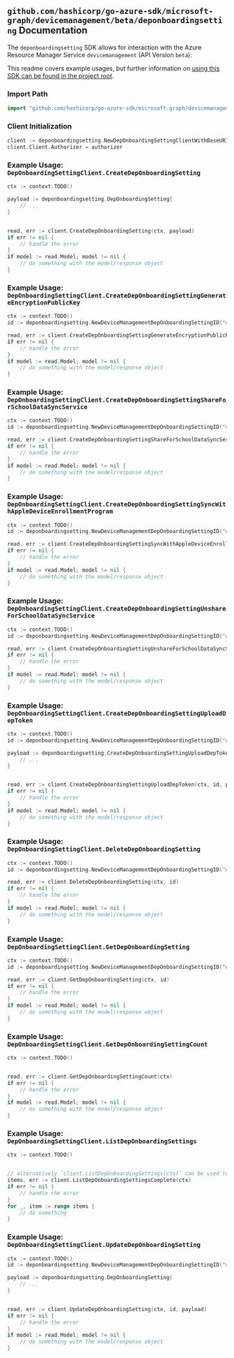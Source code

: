 
## `github.com/hashicorp/go-azure-sdk/microsoft-graph/devicemanagement/beta/deponboardingsetting` Documentation

The `deponboardingsetting` SDK allows for interaction with the Azure Resource Manager Service `devicemanagement` (API Version `beta`).

This readme covers example usages, but further information on [using this SDK can be found in the project root](https://github.com/hashicorp/go-azure-sdk/tree/main/docs).

### Import Path

```go
import "github.com/hashicorp/go-azure-sdk/microsoft-graph/devicemanagement/beta/deponboardingsetting"
```


### Client Initialization

```go
client := deponboardingsetting.NewDepOnboardingSettingClientWithBaseURI("https://management.azure.com")
client.Client.Authorizer = authorizer
```


### Example Usage: `DepOnboardingSettingClient.CreateDepOnboardingSetting`

```go
ctx := context.TODO()

payload := deponboardingsetting.DepOnboardingSetting{
	// ...
}


read, err := client.CreateDepOnboardingSetting(ctx, payload)
if err != nil {
	// handle the error
}
if model := read.Model; model != nil {
	// do something with the model/response object
}
```


### Example Usage: `DepOnboardingSettingClient.CreateDepOnboardingSettingGenerateEncryptionPublicKey`

```go
ctx := context.TODO()
id := deponboardingsetting.NewDeviceManagementDepOnboardingSettingID("depOnboardingSettingIdValue")

read, err := client.CreateDepOnboardingSettingGenerateEncryptionPublicKey(ctx, id)
if err != nil {
	// handle the error
}
if model := read.Model; model != nil {
	// do something with the model/response object
}
```


### Example Usage: `DepOnboardingSettingClient.CreateDepOnboardingSettingShareForSchoolDataSyncService`

```go
ctx := context.TODO()
id := deponboardingsetting.NewDeviceManagementDepOnboardingSettingID("depOnboardingSettingIdValue")

read, err := client.CreateDepOnboardingSettingShareForSchoolDataSyncService(ctx, id)
if err != nil {
	// handle the error
}
if model := read.Model; model != nil {
	// do something with the model/response object
}
```


### Example Usage: `DepOnboardingSettingClient.CreateDepOnboardingSettingSyncWithAppleDeviceEnrollmentProgram`

```go
ctx := context.TODO()
id := deponboardingsetting.NewDeviceManagementDepOnboardingSettingID("depOnboardingSettingIdValue")

read, err := client.CreateDepOnboardingSettingSyncWithAppleDeviceEnrollmentProgram(ctx, id)
if err != nil {
	// handle the error
}
if model := read.Model; model != nil {
	// do something with the model/response object
}
```


### Example Usage: `DepOnboardingSettingClient.CreateDepOnboardingSettingUnshareForSchoolDataSyncService`

```go
ctx := context.TODO()
id := deponboardingsetting.NewDeviceManagementDepOnboardingSettingID("depOnboardingSettingIdValue")

read, err := client.CreateDepOnboardingSettingUnshareForSchoolDataSyncService(ctx, id)
if err != nil {
	// handle the error
}
if model := read.Model; model != nil {
	// do something with the model/response object
}
```


### Example Usage: `DepOnboardingSettingClient.CreateDepOnboardingSettingUploadDepToken`

```go
ctx := context.TODO()
id := deponboardingsetting.NewDeviceManagementDepOnboardingSettingID("depOnboardingSettingIdValue")

payload := deponboardingsetting.CreateDepOnboardingSettingUploadDepTokenRequest{
	// ...
}


read, err := client.CreateDepOnboardingSettingUploadDepToken(ctx, id, payload)
if err != nil {
	// handle the error
}
if model := read.Model; model != nil {
	// do something with the model/response object
}
```


### Example Usage: `DepOnboardingSettingClient.DeleteDepOnboardingSetting`

```go
ctx := context.TODO()
id := deponboardingsetting.NewDeviceManagementDepOnboardingSettingID("depOnboardingSettingIdValue")

read, err := client.DeleteDepOnboardingSetting(ctx, id)
if err != nil {
	// handle the error
}
if model := read.Model; model != nil {
	// do something with the model/response object
}
```


### Example Usage: `DepOnboardingSettingClient.GetDepOnboardingSetting`

```go
ctx := context.TODO()
id := deponboardingsetting.NewDeviceManagementDepOnboardingSettingID("depOnboardingSettingIdValue")

read, err := client.GetDepOnboardingSetting(ctx, id)
if err != nil {
	// handle the error
}
if model := read.Model; model != nil {
	// do something with the model/response object
}
```


### Example Usage: `DepOnboardingSettingClient.GetDepOnboardingSettingCount`

```go
ctx := context.TODO()


read, err := client.GetDepOnboardingSettingCount(ctx)
if err != nil {
	// handle the error
}
if model := read.Model; model != nil {
	// do something with the model/response object
}
```


### Example Usage: `DepOnboardingSettingClient.ListDepOnboardingSettings`

```go
ctx := context.TODO()


// alternatively `client.ListDepOnboardingSettings(ctx)` can be used to do batched pagination
items, err := client.ListDepOnboardingSettingsComplete(ctx)
if err != nil {
	// handle the error
}
for _, item := range items {
	// do something
}
```


### Example Usage: `DepOnboardingSettingClient.UpdateDepOnboardingSetting`

```go
ctx := context.TODO()
id := deponboardingsetting.NewDeviceManagementDepOnboardingSettingID("depOnboardingSettingIdValue")

payload := deponboardingsetting.DepOnboardingSetting{
	// ...
}


read, err := client.UpdateDepOnboardingSetting(ctx, id, payload)
if err != nil {
	// handle the error
}
if model := read.Model; model != nil {
	// do something with the model/response object
}
```
